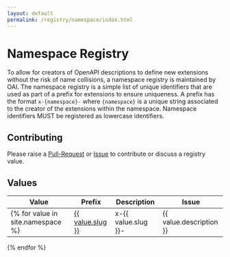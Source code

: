 ```yaml
---
layout: default
permalink: /registry/namespace/index.html
---
```


# Namespace Registry

To allow for creators of OpenAPI descriptions to define new extensions without the risk of name collisions, a namespace registry is maintained by OAI. The namespace registry is a simple list of unique identifiers that are used as part of a prefix for extensions to ensure uniqueness. A prefix has the format `x-{namespace}-` where `{namespace}` is a unique string associated to the creator of the extensions within the namespace. Namespace identifiers MUST be registered as lowercase identifiers.

## Contributing

Please raise a [Pull-Request](https://github.com/OAI/OpenAPI-Specification/pulls) or [Issue](https://github.com/OAI/OpenAPI-Specification/issues) to contribute or discuss a registry value.

## Values

|Value|Prefix|Description|Issue|
|---|---|---|---|
{% for value in site.namespace %}| <a href="/registry/namespace/{{ value.slug }}.html">{{ value.slug }}</a> | x-{{ value.slug }}-|{{ value.description }} | {% if value.issue %}<a href="https://github.com/OAI/OpenAPI-Specification/issues/{{ value.issue }}">#{{ value.issue }}</a>{% endif %} |
{% endfor %}
